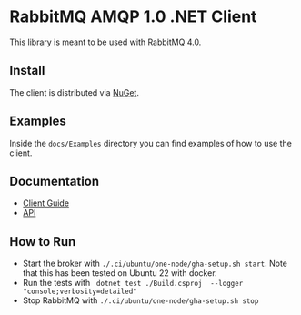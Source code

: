 # RabbitMQ AMQP 1.0 .NET Client

This library is meant to be used with RabbitMQ 4.0.


## Install

The client is distributed via [NuGet](https://www.nuget.org/packages/RabbitMQ.AMQP.Client/).

## Examples

Inside the `docs/Examples` directory you can find examples of how to use the client.


## Documentation

- [Client Guide](https://www.rabbitmq.com/client-libraries/amqp-client-libraries)
- [API](https://rabbitmq.github.io/rabbitmq-amqp-dotnet-client/api/RabbitMQ.AMQP.Client.html)


## How to Run

- Start the broker with `./.ci/ubuntu/one-node/gha-setup.sh start`. Note that this has been tested on Ubuntu 22 with docker.
- Run the tests with ` dotnet test ./Build.csproj  --logger "console;verbosity=detailed"`
- Stop RabbitMQ with `./.ci/ubuntu/one-node/gha-setup.sh stop`
